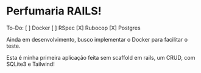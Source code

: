 # Perfumaria RAILS!

To-Do:
[ ] Docker
[ ] RSpec
[X] Rubocop
[X] Postgres

Ainda em desenvolvimento, busco implementar o Docker para facilitar o teste.

Esta é minha primeira aplicação feita sem scaffold em rails, um CRUD, com SQLite3 e Tailwind!
